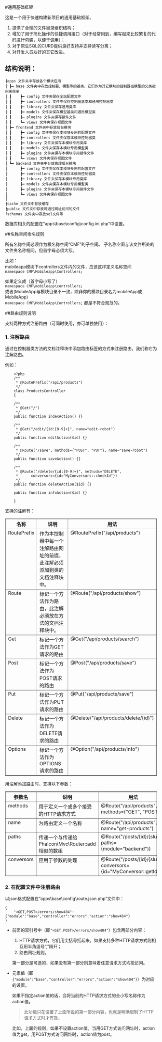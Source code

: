 #通用基础框架

这是一个用于快速构建新项目的通用基础框架。
  
1. 提供了合理的文件目录组织结构；
2. 增加了用于简化操作的快捷调用接口（对于经常用到，编写起来比较繁复的代码进行包装，以便于调用）；
3. 对于原生SQL的CURD提供良好支持并支持读写分离；
4. 对开发人员友好的其它改进。

## 结构说明：

	┣apps 文件夹中存放各个模块应用
	┃ ┣━ base 文件夹中存放控制器、模型等的基类，它们作为其它模块的控制器或模型的父类被用来继承
	┃ ┃    ┣━ config 文件夹保存全站配置文件
	┃ ┃    ┣━ controllers 文件夹保存控制器基类和通用控制器类
	┃ ┃    ┣━ library 文件夹保存通用类库
	┃ ┃    ┣━ models 文件夹保存模型基类和通用模型类
	┃ ┃    ┣━ plugins 文件夹保存插件文件
	┃ ┃    ┗━ views 文件夹保存视图文件
	┃ ┣━ frontend 文件夹中存放前台模块
	┃ ┃    ┣━ config 文件夹保存本模块专用的配置文件
	┃ ┃    ┣━ controllers 文件夹保存本模块控制器类
	┃ ┃    ┣━ library 文件夹保存本模块专用类库
	┃ ┃    ┣━ models 文件夹保存本模块专用模型类
	┃ ┃    ┣━ plugins 文件夹保存本模块专用插件文件
	┃ ┃    ┗━ views 文件夹保存视图文件
	┃ ┗━ backend 文件夹中存放管理后台模块
	┃      ┣━ config 文件夹保存本模块专用的配置文件
	┃      ┣━ controllers 文件夹保存本模块控制器类
	┃      ┣━ library 文件夹保存本模块专用类库
	┃      ┣━ models 文件夹保存本模块专用模型类
	┃      ┣━ plugins 文件夹保存本模块专用插件文件
	┃      ┗━ views 文件夹保存视图文件
	┃ 
	┣cache 文件夹中存放缓存
	┣public 文件夹中存放可通过网址访问的文件
	┗schemas 文件夹中存放sql文件等

数据库相关的配置在“apps\base\config\config.ini.php”中设置。

##名称空间命名规则

所有名称空间必须作为根名称空间“CMF”的子空间。
子名称空间与该文件所处的文件夹名称相同，但首字母必须大写。

比如：  
mobileapp模块下controllers文件内的文件，应该这样定义名称空间  
`namespace CMF\Mobileapp\Controllers;`

如果定义成（首字母小写了）  
`namespace CMF\mobileapp\controllers;`  
或者(MobileApp与模块目录不一致，除非你的模块目录名为mobileApp或MobileApp)  
`namespace CMF\MobileApp\Controllers;` 
都是不符合规范的。

##路由规则说明

支持两种方式注册路由（可同时使用，亦可单独使用）：

### 1. 注解路由
	
通过在控制器类方法的文档注释块中添加路由标签的方式来注册路由，我们称它为注解路由。

例如：



		<?php
		/**
	 	 * @RoutePrefix("/api/products")
	 	 */
		class ProductsController
		{

    	/**
     	 * @Get("/")
     	 */
    	public function indexAction() {}

    	/**
     	 * @Get("/edit/{id:[0-9]+}", name="edit-robot")
     	 */
    	public function editAction($id) {}

    	/**
     	 * @Route("/save", methods={"POST", "PUT"}, name="save-robot")
    	 */
    	public function saveAction() {}

    	/**
      	 * @Route("/delete/{id:[0-9]+}", methods="DELETE",
     	 *      conversors={id="MyConversors::checkId"})
     	 */
    	public function deleteAction($id) {}

    	public function infoAction($id) {}

		}


支持的注解有：
<table border="1" class="docutils">
<colgroup>
<col width="8%">
<col width="55%">
<col width="38%">
</colgroup>
<thead valign="bottom">
<tr class="row-odd"><th class="head">名称</th>
<th class="head">说明</th>
<th class="head">用法</th>
</tr>
</thead>
<tbody valign="top">
<tr class="row-even"><td>RoutePrefix</td>
<td>作为本控制器中每一个注解路由网址的前缀，此注解必须添加到类的文档注释块中。</td>
<td>@RoutePrefix("/api/products")</td>
</tr>
<tr class="row-odd"><td>Route</td>
<td>标记一个方法作为路由，此注解必须放在方法的文档注释块中。</td>
<td>@Route("/api/products/show")</td>
</tr>
<tr class="row-even"><td>Get</td>
<td>标记一个方法作为GET请求的路由</td>
<td>@Get("/api/products/search")</td>
</tr>
<tr class="row-odd"><td>Post</td>
<td>标记一个方法作为POST请求的路由</td>
<td>@Post("/api/products/save")</td>
</tr>
<tr class="row-even"><td>Put</td>
<td>标记一个方法作为PUT请求的路由</td>
<td>@Put("/api/products/save")</td>
</tr>
<tr class="row-odd"><td>Delete</td>
<td>标记一个方法作为DELETE请求的路由</td>
<td>@Delete("/api/products/delete/{id}")</td>
</tr>
<tr class="row-even"><td>Options</td>
<td>标记一个方法作为OPTIONS请求的路由</td>
<td>@Option("/api/products/info")</td>
</tr>
</tbody>
</table>

用注解添加路由时，支持以下参数：
<table border="1" class="docutils">
<colgroup>
<col width="8%">
<col width="55%">
<col width="38%">
</colgroup>
<thead valign="bottom">
<tr class="row-odd"><th class="head">参数名</th>
<th class="head">说明</th>
<th class="head">用法</th>
</tr>
</thead>
<tbody valign="top">
<tr class="row-even"><td>methods</td>
<td>用于定义一个或多个接受的HTTP请求方式</td>
<td>@Route("/api/products", methods={"GET", "POST"})</td>
</tr>
<tr class="row-odd"><td>name</td>
<td>为路由定义一个名称</td>
<td>@Route("/api/products", name="get-products")</td>
</tr>
<tr class="row-even"><td>paths</td>
<td>传递一个与传递给 Phalcon\Mvc\Router::add 相似的数组</td>
<td>@Route("/posts/{id}/{slug}", paths={module="backend"})</td>
</tr>
<tr class="row-odd"><td>conversors</td>
<td>应用于参数的处理</td>
<td>@Route("/posts/{id}/{slug}", conversors={id="MyConversor::getId"})</td>
</tr>
</tbody>
</table>

### 2. 在配置文件中注册路由

以json格式配置在“apps\base\config\route.json.php”文件中：

	{
		"<GET,POST>/errors/show404": {"module":"base","controller":"errors","action":"show404"}
	}

- 前面的双引号中（即`"<GET,POST>/errors/show404"`）包含两部分内容：

	1. HTTP请求方式，它们用尖括号括起来，如果支持多种HTTP请求方式则相互用半角逗号“,”隔开；
	2. 路由网址规则。

	第一部分是可选的，如果没有第一部分则意味着任意请求方式均能访问。

- 元素值（即`{"module":"base","controller":"errors","action":"show404"}`）为对应的设置。  

	如果不指定action值的话，会将当前的HTTP请求方式的全小写名称作为action值。

	> 此功能只在设置了上面所说的第一部分内容，也就是明确限制了HTTP请求方式时才有效。  

	比如，上面的规则，如果不设置action值，当用GET方式访问网址时，action值为get，用POST方式访问网址时，action值为post。


